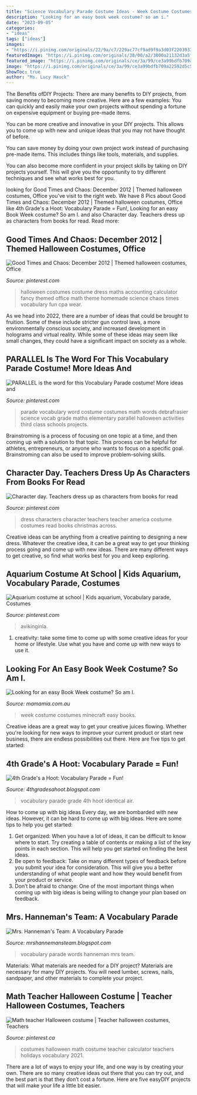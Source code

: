 ```yaml
---
title: "Science Vocabulary Parade Costume Ideas - Week Costume Costumes Minecraft Easy Books"
description: "Looking for an easy book week costume? so am i."
date: "2023-09-05"
categories:
- "ideas"
tags: ["ideas"]
images:
- "https://i.pinimg.com/originals/22/9a/c7/229ac77cf9ad9f9a3d03f22039333838.jpg"
featuredImage: "https://i.pinimg.com/originals/38/00/a2/3800a21132d3a5f14c46338660693bca.jpg"
featured_image: "https://i.pinimg.com/originals/ce/3a/99/ce3a99bdfb709a22592d5c5db432a693.jpg"
image: "https://i.pinimg.com/originals/ce/3a/99/ce3a99bdfb709a22592d5c5db432a693.jpg"
ShowToc: true
author: "Ms. Lucy Hauck"
---
```



The Benefits ofDIY Projects:
There are many benefits to DIY projects, from saving money to becoming more creative. Here are a few examples: 
You can quickly and easily make your own projects without spending a fortune on expensive equipment or buying pre-made items. 

You can be more creative and innovative in your DIY projects. This allows you to come up with new and unique ideas that you may not have thought of before. 

You can save money by doing your own project work instead of purchasing pre-made items. This includes things like tools, materials, and supplies. 

You can also become more confident in your project skills by taking on DIY projects yourself. This will give you the opportunity to try different techniques and see what works best for you.

	

		
looking for Good Times and Chaos: December 2012 | Themed halloween costumes, Office you've visit to the right web. We have 8 Pics about Good Times and Chaos: December 2012 | Themed halloween costumes, Office like 4th Grade&#039;s a Hoot: Vocabulary Parade = Fun!, Looking for an easy Book Week costume? So am I. and also Character day. Teachers dress up as characters from books for read. Read more:
		
    
## Good Times And Chaos: December 2012 | Themed Halloween Costumes, Office

<img loading=lazy src="https://i.pinimg.com/originals/0d/f9/f3/0df9f3926ae19ae309d3bd2d39c92392.jpg" onerror="this.onerror=null;this.src='https://tse2.mm.bing.net/th?id=OIP.CNLJMbMeSnnjdNHXzhcKDwHaLJ&amp;pid=15.1';" alt="Good Times and Chaos: December 2012 | Themed halloween costumes, Office">

_Source: pinterest.com_

>halloween costumes costume dress maths accounting calculator fancy themed office math theme homemade science chaos times vocabulary fun cpa wear. 

	

As we head into 2022, there are a number of ideas that could be brought to fruition. Some of these include stricter gun control laws, a more environmentally conscious society, and increased development in holograms and virtual reality. While some of these ideas may seem like small changes, they could have a significant impact on society as a whole.

    
## PARALLEL Is The Word For This Vocabulary Parade Costume! More Ideas And

<img loading=lazy src="https://i.pinimg.com/originals/22/9a/c7/229ac77cf9ad9f9a3d03f22039333838.jpg" onerror="this.onerror=null;this.src='https://tse4.mm.bing.net/th?id=OIP.i5OJ_KB9ms9UTGjtUoXr9AHaMj&amp;pid=15.1';" alt="PARALLEL is the word for this Vocabulary Parade costume! More ideas and">

_Source: pinterest.com_

>parade vocabulary word costume costumes math words debrafrasier science vocab grade maths elementary parallel halloween activities third class schools projects. 

	

Brainstroming is a process of focusing on one topic at a time, and then coming up with a solution to that topic. This process can be helpful for athletes, entrepreneurs, or anyone who wants to focus on a specific goal. Brainstroming can also be used to improve problem-solving skills.

    
## Character Day. Teachers Dress Up As Characters From Books For Read

<img loading=lazy src="https://i.pinimg.com/originals/ce/3a/99/ce3a99bdfb709a22592d5c5db432a693.jpg" onerror="this.onerror=null;this.src='https://tse3.mm.bing.net/th?id=OIP.simc3co2NMwRo_QbMkNMGwHaFj&amp;pid=15.1';" alt="Character day. Teachers dress up as characters from books for read">

_Source: pinterest.com_

>dress characters character teachers teacher america costume costumes read books christmas across. 

	

Creative ideas can be anything from a creative painting to designing a new dress. Whatever the creative idea, it can be a great way to get your thinking process going and come up with new ideas. There are many different ways to get creative, so find what works best for you and keep exploring.

    
## Aquarium Costume At School | Kids Aquarium, Vocabulary Parade, Costumes

<img loading=lazy src="https://i.pinimg.com/originals/62/69/14/6269142646af412b991f034158e3c2ea.jpg" onerror="this.onerror=null;this.src='https://tse4.mm.bing.net/th?id=OIP.wvSwSgRYSSUQxjAqiLz4qwHaJ3&amp;pid=15.1';" alt="Aquarium costume at school | Kids aquarium, Vocabulary parade, Costumes">

_Source: pinterest.com_

>avikinginla. 

	

1. creativity: take some time to come up with some creative ideas for your home or lifestyle. Use what you have and come up with new ways to use it.

    
## Looking For An Easy Book Week Costume? So Am I.

<img loading=lazy src="http://cdn.mamamia.com.au/wp/wp-content/uploads/2015/08/24134321/miecraft-book.jpg" onerror="this.onerror=null;this.src='https://tse1.mm.bing.net/th?id=OIP.-pr2cpxXqq_F9L_RxmXk2QHaHD&amp;pid=15.1';" alt="Looking for an easy Book Week costume? So am I.">

_Source: mamamia.com.au_

>week costume costumes minecraft easy books. 

	

Creative ideas are a great way to get your creative juices flowing. Whether you're looking for new ways to improve your current product or start new business, there are endless possibilities out there. Here are five tips to get started:

    
## 4th Grade&#039;s A Hoot: Vocabulary Parade = Fun!

<img loading=lazy src="https://2.bp.blogspot.com/-8w9VSSAk-4Q/UJqWQ2I_SXI/AAAAAAAAAk8/U5uQa_QYQXQ/s1600/IMG_3862.JPG" onerror="this.onerror=null;this.src='https://tse1.mm.bing.net/th?id=OIP.ASFYSN8bk-XdFo0VJZmlXwHaJ4&amp;pid=15.1';" alt="4th Grade&#039;s a Hoot: Vocabulary Parade = Fun!">

_Source: 4thgradesahoot.blogspot.com_

>vocabulary parade grade 4th hoot identical air. 

	

How to come up with big ideas
Every day, we are bombarded with new ideas. However, it can be hard to come up with big ideas. Here are some tips to help you get started: 
1. Get organized: When you have a lot of ideas, it can be difficult to know where to start. Try creating a table of contents or making a list of the key points in each section. This will help you get started on finding the best ideas. 
2. Be open to feedback: Take on many different types of feedback before you submit your idea for consideration. This will give you a better understanding of what people want and how they would benefit from your product or service. 
3. Don’t be afraid to change: One of the most important things when coming up with big ideas is being willing to change your plan based on feedback.

    
## Mrs. Hanneman&#039;s Team: A Vocabulary Parade

<img loading=lazy src="http://3.bp.blogspot.com/-cgeMnuW7MIw/UnJlI8ZckNI/AAAAAAAAARc/3c05Cbyr644/s1600/018.JPG" onerror="this.onerror=null;this.src='https://tse4.mm.bing.net/th?id=OIP.dBvyYi-L06666kclJ9t5QAHaFi&amp;pid=15.1';" alt="Mrs. Hanneman&#039;s Team: A Vocabulary Parade">

_Source: mrshannemansteam.blogspot.com_

>vocabulary parade words hanneman mrs team. 

	

Materials: What materials are needed for a DIY project?
Materials are necessary for many DIY projects. You will need lumber, screws, nails, sandpaper, and other materials to complete your project.

    
## Math Teacher Halloween Costume | Teacher Halloween Costumes, Teachers

<img loading=lazy src="https://i.pinimg.com/originals/38/00/a2/3800a21132d3a5f14c46338660693bca.jpg" onerror="this.onerror=null;this.src='https://tse1.mm.bing.net/th?id=OIP.SAq2CJbj4K630HZFN3FTGAHaJ4&amp;pid=15.1';" alt="Math teacher Halloween costume | Teacher halloween costumes, Teachers">

_Source: pinterest.ca_

>costumes halloween math costume teacher calculator teachers holidays vocabulary 2021. 

	

There are a lot of ways to enjoy your life, and one way is by creating your own. There are so many creative ideas out there that you can try out, and the best part is that they don’t cost a fortune. Here are five easyDIY projects that will make your life a little bit easier.

